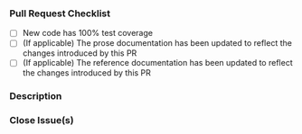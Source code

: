 ### Pull Request Checklist

[//]: # "Please review the [Litestar contribution guidelines](https://github.com/litestar-org/litestar/blob/main/CONTRIBUTING.rst) for this repository."

- [ ] New code has 100% test coverage
- [ ] (If applicable) The prose documentation has been updated to reflect the changes introduced by this PR
- [ ] (If applicable) The reference documentation has been updated to reflect the changes introduced by this PR

[//]: # "By submitting this issue, you agree to:"
[//]: # "- follow Litestar's [Code of Conduct](https://github.com/litestar-org/.github/blob/main/CODE_OF_CONDUCT.md)"
[//]: # "- follow Litestar's [Contribution Guidelines](https://litestar.dev/community/contribution-guide)"

### Description

[//]: # "Please describe your pull request for new release changelog purposes"
[//]: # "Example: 'This pr adds the capability to use server-sent events, and documents it in the usage docs'"

### Close Issue(s)

[//]: # "Please add in issue numbers this pull request will close, if applicable"
[//]: # "Examples: Fixes #4321 or Closes #1234"
